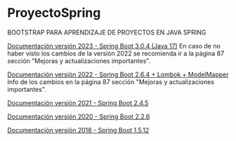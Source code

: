 # ProyectoSpring

BOOTSTRAP PARA APRENDIZAJE DE PROYECTOS EN JAVA SPRING

[Documentación versión 2023 - Spring Boot 3.0.4 (Java 17)](https://drive.google.com/file/d/1JF2yve489njnFPkzLGQZDox8KAx8Pobl/view)
En caso de no haber visto los cambios de la versión 2022 se recomienda ir a la página 87 sección "Mejoras y actualizaciones importantes". 

[Documentación versión 2022 - Spring Boot 2.6.4 + Lombok + ModelMapper](https://drive.google.com/file/d/1D_KgYmJ1DpbzrqO6-M5NgyqlLHkIayoS/view)
Info de los cambios en la página 87 sección "Mejoras y actualizaciones importantes". 

[Documentación versión 2021 - Spring Boot 2.4.5](https://drive.google.com/file/d/1j2eSstW6NL15ScoZwcX9iQHTSsPf-IDH/view)

[Documentación versión 2020 - Spring Boot 2.2.6](https://drive.google.com/open?id=19jxnlmAU3-NSXgdEj4gbuVsU732-qPed)

[Documentación versión 2018 - Spring Boot 1.5.12](https://drive.google.com/open?id=1DVaVemnIGLifHesSeQScs4lEbW1WMqYt)
